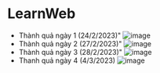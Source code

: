 # LearnWeb
- Thành quả ngày 1 (24/2/2023)"
![image](https://user-images.githubusercontent.com/108993284/221150445-743f74e3-5289-4b37-bd31-a63a96c5a9e9.png)
- Thành quả ngày 2 (27/2/2023)"
![image](https://user-images.githubusercontent.com/108993284/221896304-a00abfa4-55f3-459d-a613-7bbf98216b19.png)
- Thành quả ngày 3 (28/2/2023)"
![image](https://user-images.githubusercontent.com/108993284/221896207-9bdac7e9-ca5f-4b85-9a3f-ef27a45306ae.png)
- Thanh quả ngày 4 (4/3/2023)
![image](https://user-images.githubusercontent.com/108993284/222896390-e64dfa72-a2d2-4987-bdce-5a55e46c4e8e.png)

